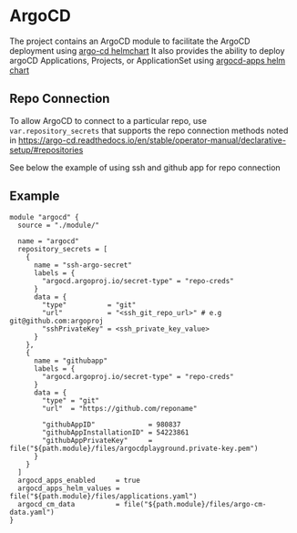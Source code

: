# ArgoCD

The project contains an ArgoCD module to facilitate the ArgoCD deployment using [argo-cd helmchart](https://github.com/argoproj/argo-helm/tree/main/charts/argo-cd)
It also provides the ability to deploy argoCD Applications, Projects, or ApplicationSet using [argocd-apps helm chart](https://github.com/argoproj/argo-helm/tree/main/charts/argocd-apps)

## Repo Connection
To allow ArgoCD to connect to a particular repo, use `var.repository_secrets` that supports the repo connection methods noted in https://argo-cd.readthedocs.io/en/stable/operator-manual/declarative-setup/#repositories

See below the example of using ssh and github app for repo connection

## Example

```
module "argocd" {
  source = "./module/"

  name = "argocd"
  repository_secrets = [
    {
      name = "ssh-argo-secret"
      labels = {
        "argocd.argoproj.io/secret-type" = "repo-creds"
      }
      data = {
        "type"          = "git"
        "url"           = "<ssh_git_repo_url>" # e.g git@github.com:argoproj
        "sshPrivateKey" = <ssh_private_key_value>
      }
    },
    {
      name = "githubapp"
      labels = {
        "argocd.argoproj.io/secret-type" = "repo-creds"
      }
      data = {
        "type" = "git"
        "url"  = "https://github.com/reponame"

        "githubAppID"             = 980837
        "githubAppInstallationID" = 54223861
        "githubAppPrivateKey"     = file("${path.module}/files/argocdplayground.private-key.pem")
      }
    }
  ]
  argocd_apps_enabled     = true
  argocd_apps_helm_values = file("${path.module}/files/applications.yaml")
  argocd_cm_data          = file("${path.module}/files/argo-cm-data.yaml")
}

```
